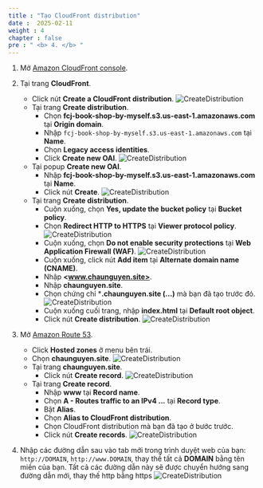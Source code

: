 ```yaml
---
title : "Tạo CloudFront distribution"
date :  2025-02-11 
weight : 4
chapter : false
pre : " <b> 4. </b> "
---
```

1. Mở [Amazon CloudFront console](https://us-east-1.console.aws.amazon.com/cloudfront/v3/home?region=us-east-1#/distributions).

2. Tại trang **CloudFront**.
    - Click nút **Create a CloudFront distribution**.
      ![CreateDistribution](/images/temp/1/21.png?width=90pc)
    - Tại trang **Create distribution**.
      - Chọn **fcj-book-shop-by-myself.s3.us-east-1.amazonaws.com** tại **Origin domain**.
      - Nhập `fcj-book-shop-by-myself.s3.us-east-1.amazonaws.com` tại **Name**.
      - Chọn **Legacy access identities**.
      - Click **Create new OAI**.
        ![CreateDistribution](/images/temp/1/22.png?width=90pc)
    - Tại popup **Create new OAI**.
      - Nhập **fcj-book-shop-by-myself.s3.us-east-1.amazonaws.com** tại **Name**.
      - Click nút **Create**.
        ![CreateDistribution](/images/temp/1/23.png?width=90pc)
    - Tại trang **Create distribution**.
      - Cuộn xuống, chọn **Yes, update the bucket policy** tại **Bucket policy**.
      - Chọn **Redirect HTTP to HTTPS** tại **Viewer protocol policy**.
      ![CreateDistribution](/images/temp/1/24.png?width=90pc)
      - Cuộn xuống, chọn **Do not enable security protections** tại **Web Application Firewall (WAF)**.
      ![CreateDistribution](/images/temp/1/27.png?width=90pc)
      - Cuộn xuống, click nút **Add item** tại **Alternate domain name (CNAME)**.
      - Nhập **<www.chaunguyen.site>**.
      - Nhập **chaunguyen.site**.
      - Chọn chứng chỉ ***.chaunguyen.site (...)** mà bạn đã tạo trước đó.
        ![CreateDistribution](/images/temp/1/25.png?width=90pc)
      - Cuộn xuống cuối trang, nhập **index.html** tại **Default root object**.
      - Click nút **Create distribution**.
        ![CreateDistribution](/images/temp/1/26.png?width=90pc)

3. Mở [Amazon Route 53](https://us-east-1.console.aws.amazon.com/route53/home?region=us-east-1#).
    - Click **Hosted zones** ở menu bên trái.
    - Chọn **chaunguyen.site**.
      ![CreateDistribution](/images/temp/1/28.png?width=90pc)
    - Tại trang **chaunguyen.site**.
      - Click nút **Create record**.
      ![CreateDistribution](/images/temp/1/29.png?width=90pc)
    - Tại trang **Create record**.
      - Nhập **www** tại **Record name**.
      - Chọn **A - Routes traffic to an IPv4 ...** tại **Record type**.
      - Bật **Alias**.
      - Chọn **Alias to CloudFront distribution**.
      - Chọn CloudFront distribution mà bạn đã tạo ở bước trước.
      - Click nút **Create records**.
      ![CreateDistribution](/images/temp/1/30.png?width=90pc)

4. Nhập các đường dẫn sau vào tab mới trong trình duyệt web của bạn: `http://DOMAIN`, `http://www.DOMAIN`, thay thế tất cả **DOMAIN** bằng tên miền của bạn. Tất cả các đường dẫn này sẽ được chuyển hướng sang đường dẫn mới, thay thế http bằng https
![CreateDistribution](/images/temp/1/31.png?width=90pc)
